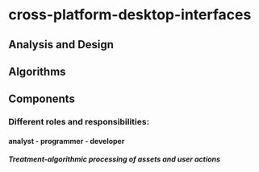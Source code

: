 # cross-platform-desktop-interfaces
## Analysis and Design
## Algorithms
## Components
### Different roles and responsibilities:
#### analyst - programmer - developer
##### Treatment-algorithmic processing of assets and user actions
